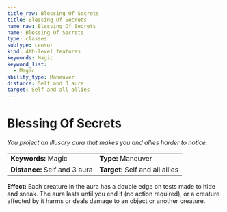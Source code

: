 ```yaml
---
title_raw: Blessing Of Secrets
title: Blessing Of Secrets
name_raw: Blessing Of Secrets
name: Blessing Of Secrets
type: classes
subtype: censor
kind: 4th-level features
keywords: Magic
keyword_list:
  - Magic
ability_type: Maneuver
distance: Self and 3 aura
target: Self and all allies
---
```


# Blessing Of Secrets

*You project an illusory aura that makes you and allies harder to notice.*

|                               |                                 |
| :---------------------------- | :------------------------------ |
| **Keywords:** Magic           | **Type:** Maneuver              |
| **Distance:** Self and 3 aura | **Target:** Self and all allies |

**Effect:** Each creature in the aura has a double edge on tests made to hide and sneak. The aura lasts until you end it (no action required), or a creature affected by it harms or deals damage to an object or another creature.
